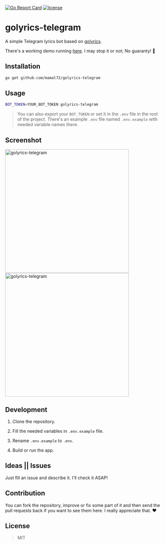 [![Go Report Card](https://goreportcard.com/badge/github.com/mamal72/golyrics-telegram)](https://goreportcard.com/report/github.com/mamal72/golyrics-telegram) 
[![license](https://img.shields.io/github/license/mamal72/golyrics-telegram.svg)](https://github.com/mamal72/golyrics-telegram/blob/master/LICENSE)

# golyrics-telegram
A simple Telegram lyrics bot based on [golyrics](https://github.com/mamal72/golyrics).

There's a working demo running [here](https://telegram.me/GolyricsBot). I may stop it or not; No guaranty! 🤖


## Installation

```bash
go get github.com/mamal72/golyrics-telegram
```


## Usage

```bash
BOT_TOKEN=YOUR_BOT_TOKEN golyrics-telegram
```

> You can also export your `BOT_TOKEN` or set it in the `.env` file in the root of the project. There's an example `.env` file named `.env.example` with needed variable names there.


## Screenshot

<img src="https://cdn.rawgit.com/mamal72/golyrics-telegram/master/screenshot.png" width="400px" alt="golyrics-telegram">
<br>
<img src="https://cdn.rawgit.com/mamal72/golyrics-telegram/master/screenshot2.png" width="400px" alt="golyrics-telegram">


## Development

1. Clone the repository.

1. Fill the needed variables in `.env.example` file.

1. Rename `.env.example` to `.env`.

1. Build or run the app.


## Ideas || Issues
Just fill an issue and describe it. I'll check it ASAP!


## Contribution

You can fork the repository, improve or fix some part of it and then send the pull requests back if you want to see them here. I really appreciate that. :heart:


## License
> MIT